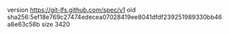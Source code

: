 version https://git-lfs.github.com/spec/v1
oid sha256:5ef18e769c27474edecea07028419ee8041dfdf239251989330bb46a8e63c58b
size 3420
